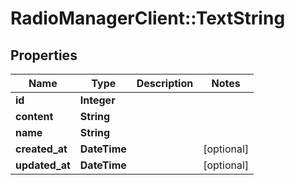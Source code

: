 # RadioManagerClient::TextString

## Properties
Name | Type | Description | Notes
------------ | ------------- | ------------- | -------------
**id** | **Integer** |  | 
**content** | **String** |  | 
**name** | **String** |  | 
**created_at** | **DateTime** |  | [optional] 
**updated_at** | **DateTime** |  | [optional] 


